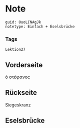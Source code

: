 # Note
```
guid: OuoL{NAgJk
notetype: Einfach + Eselsbrücke
```

### Tags
```
Lektion27
```

## Vorderseite
ὁ στέφανος

## Rückseite
Siegeskranz

## Eselsbrücke

